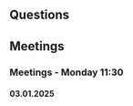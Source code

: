 
## Questions

## Meetings 
### Meetings - Monday 11:30
#### 03.01.2025

<!-- ??? "Cоеденить два fpga вместе"  
    - clock issue-  120 Mhz можно взять с одного fpga и еще 120 с другого fpga 
    - нужны 4 кабелька SMA 
    - нужны SFP - постоянно мы меняемчя с Sebastanow не очень удобно ()

??? "Провести тесты Франчишкем"   
    - Нам филипо сказал что скорее всего работать не будет но ето нас не усраеивает мы должы понимать почему работать не будет 
    - купить пшеюшчувку 
    - догофориться с фрагчишкем на время 
    - (я созванился с франчишкем и мы поговрили и догорились я ему расказал за X он мне за Y)
    
??? "Купить еше дополнтельный отповолокна что бы не разматывать"
    - можно поросить переходник у крехлика во вторник 
    - купить еше один прееходник и потоволкан OM4 что бы не трогть а те только подклобчаться м себе выслывать 
        - не тратить вермя на сворачивание и разворачивание 

??? "Спис трешчи на инженерку"

??? "Done"
    - Я понял как высылать одиночные данные 
    - поговрил с фрагчишкем 
    - сделал сайт 
    - попроводил тесты и показать что нам получилось а что не получилось 
        - сначало не получалочь 
        - потом я добавил 3 и началоо поулчаться 
        -  -->